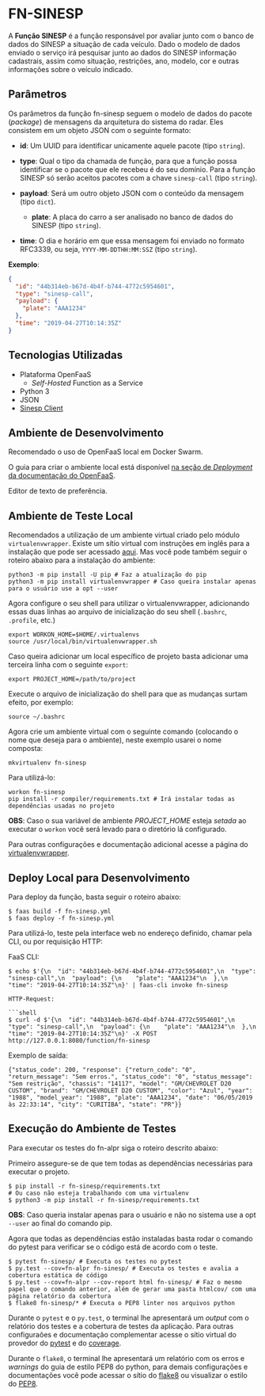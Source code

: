 # FN-SINESP

A **Função SINESP** é a função responsável por avaliar junto com o banco de dados do SINESP a situação de cada veículo. Dado o modelo de dados enviado o serviço irá pesquisar junto ao dados do SINESP informação cadastrais, assim como situação, restrições, ano, modelo, cor e outras informações sobre o veículo indicado.

## Parâmetros

Os parâmetros da função fn-sinesp seguem o modelo de dados do pacote (_package_) de mensagens da arquitetura do sistema do radar. Eles consistem em um objeto JSON com o seguinte formato:

- **id**: Um UUID para identificar unicamente aquele pacote (tipo `string`).

- **type**: Qual o tipo da chamada de função, para que a função possa identificar se o pacote que ele recebeu é do seu domínio. Para a função SINESP só serão aceitos pacotes com a chave `sinesp-call` (tipo `string`).

- **payload**: Será um outro objeto JSON com o conteúdo da mensagem (tipo `dict`).

    - **plate**: A placa do carro a ser analisado no banco de dados do SINESP (tipo `string`).

- **time**: O dia e horário em que essa mensagem foi enviado no formato RFC3339, ou seja, `YYYY-MM-DDTHH:MM:SSZ` (tipo `string`).

__Exemplo__:

```json
{
  "id": "44b314eb-b67d-4b4f-b744-4772c5954601",
  "type": "sinesp-call",
  "payload": {
    "plate": "AAA1234"
  },
  "time": "2019-04-27T10:14:35Z"
}
```

## Tecnologias Utilizadas

- Plataforma OpenFaaS
    - _Self-Hosted_ Function as a Service
- Python 3
- JSON
- [Sinesp Client](https://github.com/victor-torres/sinesp-client)

## Ambiente de Desenvolvimento

Recomendado o uso de OpenFaaS local em Docker Swarm.

O guia para criar o ambiente local está disponível [na seção de _Deployment_ da documentação do OpenFaaS](http://docs.openfaas.com/deployment/docker-swarm/).

Editor de texto de preferência.

## Ambiente de Teste Local

Recomendados a utilização de um ambiente virtual criado pelo módulo `virtualenvwrapper`.
Existe um sítio virtual com instruções em inglês para a instalação que pode ser acessado [aqui](https://virtualenvwrapper.readthedocs.io/en/latest/install.html). Mas você pode também seguir o roteiro abaixo para a instalação do ambiente:

```shell
python3 -m pip install -U pip # Faz a atualização do pip
python3 -m pip install virtualenvwrapper # Caso queira instalar apenas para o usuário use a opt --user
```

Agora configure o seu shell para utilizar o virtualenvwrapper, adicionando essas duas linhas ao arquivo de inicialização do seu shell (`.bashrc`, `.profile`, etc.)

```shell
export WORKON_HOME=$HOME/.virtualenvs
source /usr/local/bin/virtualenvwrapper.sh
```

Caso queira adicionar um local específico de projeto basta adicionar uma terceira linha com o seguinte `export`:

```shell
export PROJECT_HOME=/path/to/project
```

Execute o arquivo de inicialização do shell para que as mudanças surtam efeito, por exemplo:

```shell
source ~/.bashrc
```

Agora crie um ambiente virtual com o seguinte comando (colocando o nome que deseja para o ambiente), neste exemplo usarei o nome composta:

```shell
mkvirtualenv fn-sinesp
```

Para utilizá-lo:

```shell
workon fn-sinesp
pip install -r compiler/requirements.txt # Irá instalar todas as dependências usadas no projeto
```

**OBS**: Caso o sua variável de ambiente *PROJECT_HOME* esteja _setada_ ao executar o `workon` você será levado para o diretório lá configurado.

Para outras configurações e documentação adicional acesse a página do [virtualenvwrapper](https://virtualenvwrapper.readthedocs.io/en/latest/).

## Deploy Local para Desenvolvimento

Para deploy da função, basta seguir o roteiro abaixo:

```shell
$ faas build -f fn-sinesp.yml
$ faas deploy -f fn-sinesp.yml
```

Para utilizá-lo, teste pela interface web no endereço definido, chamar pela CLI, ou por requisição HTTP:

FaaS CLI:

```shell
$ echo $'{\n  "id": "44b314eb-b67d-4b4f-b744-4772c5954601",\n  "type": "sinesp-call",\n  "payload": {\n    "plate": "AAA1234"\n  },\n  "time": "2019-04-27T10:14:35Z"\n}' | faas-cli invoke fn-sinesp

HTTP-Request:

```shell
$ curl -d $'{\n  "id": "44b314eb-b67d-4b4f-b744-4772c5954601",\n  "type": "sinesp-call",\n  "payload": {\n    "plate": "AAA1234"\n  },\n  "time": "2019-04-27T10:14:35Z"\n}' -X POST http://127.0.0.1:8080/function/fn-sinesp
```

Exemplo de saída:

```shell
{"status_code": 200, "response": {"return_code": "0", "return_message": "Sem erros.", "status_code": "0", "status_message": "Sem restrição", "chassis": "14117", "model": "GM/CHEVROLET D20 CUSTOM", "brand": "GM/CHEVROLET D20 CUSTOM", "color": "Azul", "year": "1988", "model_year": "1988", "plate": "AAA1234", "date": "06/05/2019 às 22:33:14", "city": "CURITIBA", "state": "PR"}}
```

## Execução do Ambiente de Testes

Para executar os testes do fn-alpr siga o roteiro descrito abaixo:

Primeiro assegure-se de que tem todas as dependências necessárias para executar o projeto.

```shell
$ pip install -r fn-sinesp/requirements.txt
# Ou caso não esteja trabalhando com uma virtualenv
$ python3 -m pip install -r fn-sinesp/requirements.txt
```

**OBS**: Caso queria instalar apenas para o usuário e não no sistema use a opt `--user` ao final do comando pip.

Agora que todas as dependências estão instaladas basta rodar o comando do pytest para verificar se o código está de acordo com o teste.

```shell
$ pytest fn-sinesp/ # Executa os testes no pytest
$ py.test --cov=fn-alpr fn-sinesp/ # Executa os testes e avalia a cobertura estática de código
$ py.test --cov=fn-alpr --cov-report html fn-sinesp/ # Faz o mesmo papel que o comando anterior, além de gerar uma pasta htmlcov/ com uma página relatório da cobertura
$ flake8 fn-sinesp/* # Executa o PEP8 linter nos arquivos python
```

Durante o `pytest` e o `py.test`, o terminal lhe apresentará um _output_ com o relatório dos testes e a cobertura de testes da aplicação. Para outras configuraões e documentação complementar acesse o sítio virtual do provedor do [pytest](https://docs.pytest.org/en/latest/) e do [coverage](https://pytest-cov.readthedocs.io/en/latest/).

Durante o `flake8`, o terminal lhe apresentará um relatório com os erros e _warnings_ do guia de estilo PEP8 do python, para demais configurações e documentações você pode acessar o sítio do [flake8](http://flake8.pycqa.org/en/latest/index.html) ou visualizar o estilo do [PEP8](https://www.python.org/dev/peps/pep-0008/).